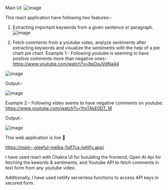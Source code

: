 Main UI:
![image](https://user-images.githubusercontent.com/20161529/227988696-32ed2340-a1a0-4185-83d5-8cd95815918a.png)

This react application have following two features:-
1. Extracting important keywords from a given sentence or paragraph.
![image](https://user-images.githubusercontent.com/20161529/227989348-f5f57963-ceb3-457a-8862-63f47cd221df.png)

2. Fetch comments from a youtube video, analyze sentiments after extracting keywords and visualize the sentiments with the help of a pie chart pie chart.
Example 1:- Following youtube is seeming to have positive comments more than negative ones:- https://www.youtube.com/watch?v=8pDqJVdNa44


![image](https://user-images.githubusercontent.com/20161529/227990385-b7088721-a8c0-45f1-97e7-04c17566554f.png)

Output:- 

![image](https://user-images.githubusercontent.com/20161529/227990597-a6623840-d8a5-4933-8204-ccb00a0bcfba.png)

Example 2:- Following video seems to have negative comments on youtube: https://www.youtube.com/watch?v=YmTAkE0DT_M

Output:- 

![image](https://user-images.githubusercontent.com/20161529/227992881-929d52bf-d019-4c33-aed6-d486bbf83073.png)


This web application is live 🙂

https://main--gleeful-melba-5df7ca.netlify.app/

I have used react with Chakra UI for buiulding the frontend, Open AI Api for fetching the kewords & sentiments, and Youtube API to fetch comments in text form from any youtube video.

Additionally, I have used netlify serverless functions to access API keys in secured form.
